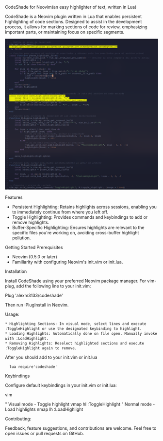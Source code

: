 CodeShade for Neovim(an easy highlighter of text, written in Lua)

CodeShade is a Neovim plugin written in Lua that enables persistent highlighting of code sections. Designed to assist in the development process, it allows for marking sections of code for review, emphasizing important parts, or maintaining focus on specific segments.

![Image](https://github.com/alexm3133/codeshade/blob/main/screenshots/neovim_screenshot.png?raw=true)

Features

   * Persistent Highlighting: Retains highlights across sessions, enabling you to immediately continue from where you left off.
   * Toggle Highlighting: Provides commands and keybindings to add or remove highlights.
   * Buffer-Specific Highlighting: Ensures highlights are relevant to the specific files you're working on, avoiding cross-buffer highlight pollution.

Getting Started
Prerequisites

  * Neovim (0.5.0 or later)
  * Familiarity with configuring Neovim's init.vim or init.lua.

Installation

Install CodeShade using your preferred Neovim package manager. For vim-plug, add the following line to your init.vim:

Plug 'alexm3133/codeshade'

Then run :PlugInstall in Neovim.

Usage:

    * Highlighting Sections: In visual mode, select lines and execute :ToggleHighlight or use the designated keybinding to highlight.
    * Loading Highlights: Automatically done on file open. Manually invoke with :LoadHighlight.
    * Removing Highlights: Reselect highlighted sections and execute :ToggleHighlight again to remove.

After you should add to your init.vim or init.lua 

      lua require'codeshade'

Keybindings

Configure default keybindings in your init.vim or init.lua:

vim

" Visual mode - Toggle highlight
vmap <Leader>hl :ToggleHighlight<CR>
" Normal mode - Load highlights
nmap <Leader>lh :LoadHighlight<CR>

Contributing:

Feedback, feature suggestions, and contributions are welcome. Feel free to open issues or pull requests on GitHub.



